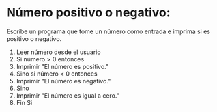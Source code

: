 # Número positivo o negativo: 
Escribe un programa que tome un número como entrada e imprima si es positivo o negativo.

1. Leer número desde el usuario
2. Si número > 0 entonces
3.    Imprimir "El número es positivo."
4. Sino si número < 0 entonces
5.    Imprimir "El número es negativo."
6. Sino
7.    Imprimir "El número es igual a cero."
8. Fin Si